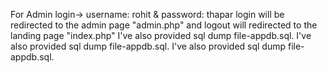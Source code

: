 For Admin login-> username: rohit & password: thapar
login will be redirected to the admin page "admin.php"
and logout will redirected to the landing page "index.php"
I've also provided sql dump file-appdb.sql.
I've also provided sql dump file-appdb.sql.
I've also provided sql dump file-appdb.sql.